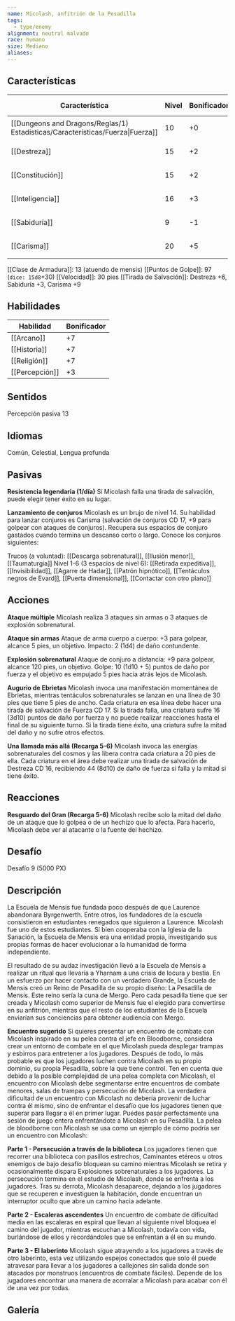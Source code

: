 ```yaml
---
name: Micolash, anfitrión de la Pesadilla
tags:
  - type/enemy
alignment: neutral malvado
race: humano
size: Mediano
aliases:
---
```


## Características

| Característica                                                                 | Nivel | Bonificador | Lanzar dado      |
| ------------------------------------------------------------------------------ | ----- | ----------- | ---------------- |
| [[Dungeons and Dragons/Reglas/1) Estadisticas/Características/Fuerza\|Fuerza]] | 10    | +0          | `dice: 1d20 + 0` |
| [[Destreza]]                                                                   | 15    | +2          | `dice: 1d20 + 0` |
| [[Constitución]]                                                               | 15    | +2          | `dice: 1d20 + 0` |
| [[Inteligencia]]                                                               | 16    | +3          | `dice: 1d20 + 0` |
| [[Sabiduría]]                                                                  | 9     | -1          | `dice: 1d20 + 0` |
| [[Carisma]]                                                                    | 20    | +5          | `dice: 1d20 + 0` |

[[Clase de Armadura]]: 13 (atuendo de mensis)
[[Puntos de Golpe]]: 97 (`dice: 15d8`+30)
[[Velocidad]]: 30 pies
[[Tirada de Salvación]]: Destreza +6, Sabiduría +3, Carisma +9

## Habilidades

| Habilidad      | Bonificador |
| -------------- | ----------- |
| [[Arcano]]     | +7          |
| [[Historia]]   | +7          |
| [[Religión]]   | +7          |
| [[Percepción]] | +3          |

## Sentidos

Percepción pasiva 13

## Idiomas

Común, Celestial, Lengua profunda

## Pasivas

**Resistencia legendaria (1/día)**
Si Micolash falla una tirada de salvación, puede elegir tener éxito en su lugar.

**Lanzamiento de conjuros**
Micolash es un brujo de nivel 14. Su habilidad para lanzar conjuros es Carisma (salvación de conjuros CD 17, +9 para golpear con ataques de conjuros). Recupera sus espacios de conjuro gastados cuando termina un descanso corto o largo. Conoce los conjuros siguientes:

Trucos (a voluntad): [[Descarga sobrenatural]], [[Ilusión menor]], [[Taumaturgia]]
Nivel 1-6 (3 espacios de nivel 6): [[Retirada expeditiva]], [[Invisibilidad]], [[Agarre de Hadar]], [[Patrón hipnótico]], [[Tentáculos negros de Evard]], [[Puerta dimensional]], [[Contactar con otro plano]]

## Acciones

**Ataque múltiple**
Micolash realiza 3 ataques sin armas o 3 ataques de explosión sobrenatural.

**Ataque sin armas**
Ataque de arma cuerpo a cuerpo: +3 para golpear, alcance 5 pies, un objetivo. 
Impacto: 2 (1d4) de daño contundente.

**Explosión sobrenatural**
Ataque de conjuro a distancia: +9 para golpear, alcance 120 pies, un objetivo. Golpe: 10 (1d10 + 5) puntos de daño por fuerza y ​​el objetivo es empujado 5 pies hacia atrás lejos de Micolash.

**Augurio de Ebrietas**
Micolash invoca una manifestación momentánea de Ebrietas, mientras tentáculos sobrenaturales se lanzan en una línea de 30 pies que tiene 5 pies de ancho. Cada criatura en esa línea debe hacer una tirada de salvación de Fuerza CD 17. Si la tirada falla, una criatura sufre 16 (3d10) puntos de daño por fuerza y ​​no puede realizar reacciones hasta el final de su siguiente turno. Si la tirada tiene éxito, una criatura sufre la mitad del daño y no sufre otros efectos.

**Una llamada más allá (Recarga 5-6)**
Micolash invoca las energías sobrenaturales del cosmos y las libera contra cada criatura a 20 pies de ella. Cada criatura en el área debe realizar una tirada de salvación de Destreza CD 16, recibiendo 44 (8d10) de daño de fuerza si falla y la mitad si tiene éxito.

## Reacciones

**Resguardo del Gran (Recarga 5-6)**
Micolash recibe solo la mitad del daño de un ataque que lo golpea o de un hechizo que lo afecta. Para hacerlo, Micolash debe ver al atacante o la fuente del hechizo.

## Desafío

Desafío 9 (5000 PX)

## Descripción

La Escuela de Mensis fue fundada poco después de que Laurence abandonara Byrgenwerth. Entre otros, los fundadores de la escuela consistieron en estudiantes renegados que siguieron a Laurence. Micolash fue uno de estos estudiantes. Si bien cooperaba con la Iglesia de la Sanación, la Escuela de Mensis era una entidad propia, investigando sus propias formas de hacer evolucionar a la humanidad de forma independiente.

El resultado de su audaz investigación llevó a la Escuela de Mensis a realizar un ritual que llevaría a Yharnam a una crisis de locura y bestia. En un esfuerzo por hacer contacto con un verdadero Grande, la Escuela de Mensis creó un Reino de Pesadilla de su propio diseño: La Pesadilla de Mensis. Este reino sería la cuna de Mergo. Pero cada pesadilla tiene que ser
creada y Micolash como superior de Mensis fue el elegido para convertirse en su anfitrión, mientras que el resto de los estudiantes de la Escuela enviarían sus conciencias para obtener audiencia con Mergo.


**Encuentro sugerido**
Si quieres presentar un encuentro de combate con Micolash inspirado en su pelea contra el jefe en Bloodborne, considera crear un entorno de combate en el que Micolash pueda
desplegar trampas y esbirros para entretener a los jugadores. Después de todo, lo más probable es que los jugadores luchen contra Micolash en su propio dominio, su propia Pesadilla, sobre la que tiene control. Ten en cuenta que debido a la posible complejidad de una pelea completa con Micolash, el encuentro con Micolash debe segmentarse entre encuentros de combate menores, salas de trampas y persecución de Micolash. La
verdadera dificultad de un encuentro con Micolash no debería provenir de luchar contra él mismo, sino de enfrentar el desafío que los jugadores tienen que superar para llegar a él en primer lugar. Puedes pasar perfectamente una sesión de juego entera enfrentándote a Micolash en su Pesadilla. La pelea de bloodborne con Micolash se usa como un ejemplo de cómo podría ser un encuentro con Micolash:

**Parte 1 - Persecución a través de la biblioteca**
Los jugadores tienen que recorrer una biblioteca con pasillos estrechos, Caminantes etéreos u otros enemigos de bajo desafío bloquean su camino mientras Micolash se retira y ocasionalmente dispara Explosiones sobrenaturales a los jugadores. La persecución termina en el estudio de Micolash, donde se enfrenta a los jugadores. Tras su derrota, Micolash desaparece, dejando a los jugadores que se recuperen e investiguen la habitación, donde encuentran un interruptor oculto que abre un camino hacia adelante.

**Parte 2 - Escaleras ascendentes**
Un encuentro de combate de dificultad media en las escaleras en espiral que llevan al siguiente nivel bloquea el camino del jugador, mientras escuchan a Micolash, todavía con vida, burlándose de ellos y recordándoles que se enfrentan a él en su mundo.

**Parte 3 - El laberinto**
Micolash sigue atrayendo a los jugadores a través de otro laberinto, esta vez utilizando espejos conectados que solo él puede atravesar para llevar a los jugadores a callejones sin salida donde son atacados por monstruos (encuentros de combate fáciles). Depende de los jugadores encontrar una manera de acorralar a Micolash para acabar con él de una vez por todas.

## Galería

